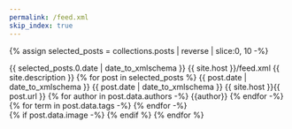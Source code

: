 ```yaml
---
permalink: /feed.xml
skip_index: true
---
```

{% assign selected_posts = collections.posts | reverse | slice:0, 10 -%}
<feed xmlns="http://www.w3.org/2005/Atom">
<link href="{{ site.host }}/feed.xml" rel="self" type="application/atom+xml"/>
<link href="{{ site.host }}/" rel="alternate" type="text/html"/>
<updated>{{ selected_posts.0.date | date_to_xmlschema }}</updated>
<id>{{ site.host }}/feed.xml</id>
<title type="html">{{ site.title }}</title>
<subtitle>{{ site.description }}</subtitle>
{% for post in selected_posts %}
  <entry>
    <title type="html"><![CDATA[ {{ post.data.title | escape | strip_newlines -}} ]]></title>
    <link href="{{ site.host }}{{ post.url }}" rel="alternate" type="text/html" title="{{- post.data.title | escape | strip_newlines -}}"/>
    <published>{{ post.date | date_to_xmlschema }}</published>
    <updated>{{ post.date | date_to_xmlschema }}</updated>
    <id>{{ site.host }}{{ post.url }}</id>
    <content type="html" xml:base="{{ site.host }}{{ post.url }}">
      <![CDATA[ {{- post.content | strip_newlines -}} ]]>
    </content>
    {% for author in post.data.authors -%}
    <author>
      <name>{{author}}</name>
    </author>
    {% endfor -%}
    {% for term in post.data.tags -%}
    <category term="{{term}}"/>
    {% endfor -%}
    <summary type="html">
      <![CDATA[ {{- post.data.excerpt | strip_newlines }} ]]>
    </summary>
    {% if post.data.image -%}
    <media:thumbnail xmlns:media="http://search.yahoo.com/mrss/" url="{{ site.host }}{{ post.data.image }}"/>
    <media:content xmlns:media="http://search.yahoo.com/mrss/" medium="image" url="{{ site.host }}{{ post.data.image }}"/>
    {% endif %}
  </entry>
{% endfor %}
</feed>
